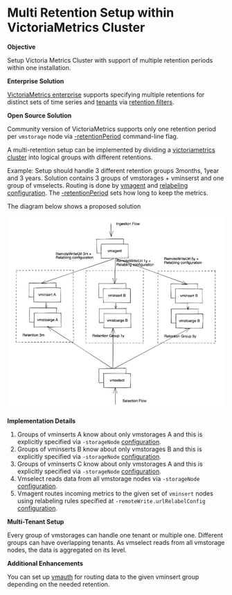 # Multi Retention Setup within VictoriaMetrics Cluster


**Objective**

Setup Victoria Metrics Cluster with support of multiple retention periods within one installation.

**Enterprise Solution**

[VictoriaMetrics enterprise](https://docs.victoriametrics.com/enterprise.html) supports specifying multiple retentions
for distinct sets of time series and [tenants](https://docs.victoriametrics.com/Cluster-VictoriaMetrics.html#multitenancy)
via [retention filters](https://docs.victoriametrics.com/Cluster-VictoriaMetrics.html#retention-filters).

**Open Source Solution**

Community version of VictoriaMetrics supports only one retention period per `vmstorage` node via [-retentionPeriod](https://docs.victoriametrics.com/#retention) command-line flag.

A multi-retention setup can be implemented by dividing a [victoriametrics cluster](https://docs.victoriametrics.com/Cluster-VictoriaMetrics.html) into logical groups with different retentions.

Example:
Setup should handle 3 different retention groups 3months, 1year and 3 years.
Solution contains 3 groups of vmstorages + vminserst and one group of vmselects. Routing is done by [vmagent](https://docs.victoriametrics.com/vmagent.html) and [relabeling configuration](https://docs.victoriametrics.com/vmagent.html#relabeling). The [-retentionPeriod](https://docs.victoriametrics.com/#retention) sets how long to keep the metrics. 

The diagram below shows a proposed solution

<p align="center">
  <img src="guide-vmcluster-multiple-retention-scheme.png" width="800">
</p>

**Implementation Details**
  1. Groups of vminserts A know about only vmstorages A and this is explicitly specified via `-storageNode` [configuration](https://docs.victoriametrics.com/Cluster-VictoriaMetrics.html#cluster-setup). 
  2. Groups of vminserts B know about only vmstorages B and this is explicitly specified via `-storageNode` [configuration](https://docs.victoriametrics.com/Cluster-VictoriaMetrics.html#cluster-setup). 
  3. Groups of vminserts C know about only vmstorages A and this is explicitly specified via `-storageNode` [configuration](https://docs.victoriametrics.com/Cluster-VictoriaMetrics.html#cluster-setup). 
  4. Vmselect reads data from all vmstorage nodes via `-storageNode` [configuration](https://docs.victoriametrics.com/Cluster-VictoriaMetrics.html#cluster-setup). 
  5. Vmagent routes incoming metrics to the given set of `vminsert` nodes using relabeling rules specified at `-remoteWrite.urlRelabelConfig` [configuration](https://docs.victoriametrics.com/vmagent.html#relabeling).

**Multi-Tenant Setup**

Every group of vmstorages can handle one tenant or multiple one. Different groups can have overlapping tenants. As vmselect reads from all vmstorage nodes, the data is aggregated on its level.

**Additional Enhancements**

You can set up [vmauth](https://docs.victoriametrics.com/vmauth.html) for routing data to the given vminsert group depending on the needed retention.
